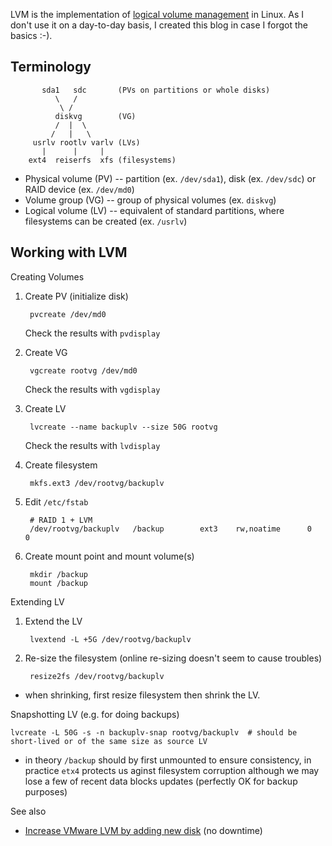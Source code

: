 LVM is the implementation of [logical volume management](https://en.wikipedia.org/wiki/Logical_volume_management) in Linux. As I don't use it on a day-to-day basis, I created this blog in case I forgot the basics :-).

## Terminology

           sda1   sdc       (PVs on partitions or whole disks)
              \   /
               \ /
              diskvg        (VG)
              /  |  \
             /   |   \
         usrlv rootlv varlv (LVs)
           |      |     |
        ext4  reiserfs  xfs (filesystems)


* Physical volume (PV) -- partition (ex. `/dev/sda1`), disk (ex. `/dev/sdc`) or RAID device (ex. `/dev/md0`)
* Volume group (VG) -- group of physical volumes (ex. `diskvg`)
* Logical volume (LV) -- equivalent of standard partitions, where filesystems can be created (ex. `/usrlv`)

## Working with LVM

Creating Volumes

1. Create PV (initialize disk)

        pvcreate /dev/md0

    Check the results with `pvdisplay`

1. Create VG

        vgcreate rootvg /dev/md0

    Check the results with `vgdisplay`

1. Create LV

        lvcreate --name backuplv --size 50G rootvg

    Check the results with `lvdisplay`

1. Create filesystem

        mkfs.ext3 /dev/rootvg/backuplv

1. Edit `/etc/fstab`

        # RAID 1 + LVM
        /dev/rootvg/backuplv   /backup        ext3    rw,noatime      0       0

1. Create mount point and mount volume(s)

        mkdir /backup
        mount /backup

Extending LV

1. Extend the LV
    
        lvextend -L +5G /dev/rootvg/backuplv
    
1. Re-size the filesystem (online re-sizing doesn't seem to cause troubles)
    
        resize2fs /dev/rootvg/backuplv

* when shrinking, first resize filesystem then shrink the LV.

Snapshotting LV (e.g. for doing backups)

    lvcreate -L 50G -s -n backuplv-snap rootvg/backuplv  # should be short-lived or of the same size as source LV
    
* in theory `/backup` should by first unmounted to ensure consistency, in practice `etx4` protects us aginst filesystem corruption although we may lose a few of recent data blocks updates (perfectly OK for backup purposes)

See also

* [Increase VMware LVM by adding new disk](https://www.rootusers.com/how-to-increase-the-size-of-a-linux-lvm-by-adding-a-new-disk/) (no downtime)
